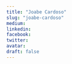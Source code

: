 ```yaml
---
title: "Joabe Cardoso"
slug: "joabe-cardoso"
medium:
linkedin:
facebook:
twitter:
avatar:
draft: false
---
```


